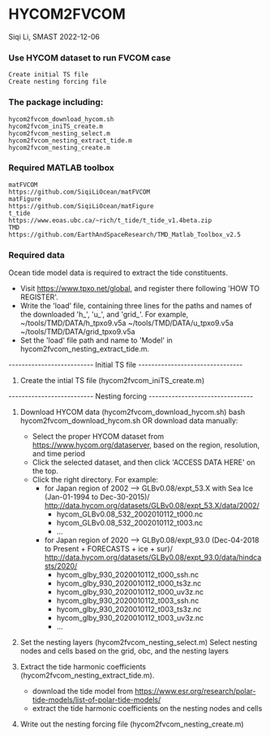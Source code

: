 # HYCOM2FVCOM

Siqi Li, SMAST
2022-12-06

### Use HYCOM dataset to run FVCOM case
    Create initial TS file
    Create nesting forcing file

### The package including:
    hycom2fvcom_download_hycom.sh
    hycom2fvcom_iniTS_create.m
    hycom2fvcom_nesting_select.m
    hycom2fvcom_nesting_extract_tide.m
    hycom2fvcom_nesting_create.m


### Required MATLAB toolbox
    matFVCOM
    https://github.com/SiqiLiOcean/matFVCOM
    matFigure
    https://github.com/SiqiLiOcean/matFigure
    t_tide
    https://www.eoas.ubc.ca/~rich/t_tide/t_tide_v1.4beta.zip
    TMD
    https://github.com/EarthAndSpaceResearch/TMD_Matlab_Toolbox_v2.5
    
### Required data
Ocean tide model data is required to extract the tide constituents. 
+ Visit https://www.tpxo.net/global, and register there following 'HOW TO REGISTER'.
+ Write the 'load' file, containing three lines for the paths and names of the downloaded 'h_', 'u_', and 'grid_'. For example,
            ~/tools/TMD/DATA/h_tpxo9.v5a
            ~/tools/TMD/DATA/u_tpxo9.v5a
            ~/tools/TMD/DATA/grid_tpxo9.v5a
+ Set the 'load' file path and name to 'Model' in hycom2fvcom_nesting_extract_tide.m.


-------------------------- Initial TS file --------------------------------
1. Create the intial TS file (hycom2fvcom_iniTS_create.m)


-------------------------- Nesting forcing --------------------------------
1. Download HYCOM data (hycom2fvcom_download_hycom.sh)
   bash hycom2fvcom_download_hycom.sh
      OR
   download data manually:
    + Select the proper HYCOM dataset from https://www.hycom.org/dataserver,
      based on the region, resolution, and time period
    + Click the selected dataset, and then click 'ACCESS DATA HERE' on the
      top.
    + Click the right directory. For example:
      + for Japan region of 2002
       --> GLBv0.08/expt_53.X with Sea Ice (Jan-01-1994 to Dec-30-2015)/
           http://data.hycom.org/datasets/GLBv0.08/expt_53.X/data/2002/   
           + hycom_GLBv0.08_532_2002010112_t000.nc
           + hycom_GLBv0.08_532_2002010112_t003.nc
           + ...
      + for Japan region of 2020
       --> GLBy0.08/expt_93.0 (Dec-04-2018 to Present + FORECASTS + ice + sur)/
           http://data.hycom.org/datasets/GLBy0.08/expt_93.0/data/hindcasts/2020/   
           + hycom_glby_930_2020010112_t000_ssh.nc
           + hycom_glby_930_2020010112_t000_ts3z.nc
           + hycom_glby_930_2020010112_t000_uv3z.nc
           + hycom_glby_930_2020010112_t003_ssh.nc
           + hycom_glby_930_2020010112_t003_ts3z.nc
           + hycom_glby_930_2020010112_t003_uv3z.nc
           + ...

2. Set the nesting layers (hycom2fvcom_nesting_select.m)
    Select nesting nodes and cells based on the grid, obc, and the nesting layers

3. Extract the tide harmonic coefficients (hycom2fvcom_nesting_extract_tide.m).
    + download the tide model from
      https://www.esr.org/research/polar-tide-models/list-of-polar-tide-models/
    + extract the tide harmonic coefficients on the nesting nodes and cells

4. Write out the nesting forcing file (hycom2fvcom_nesting_create.m)

